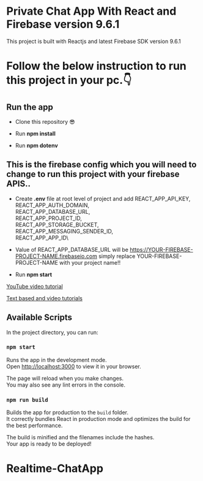 # Private Chat App With React and Firebase version 9.6.1

This project is built with Reactjs and latest Firebase SDK version 9.6.1

# Follow the below instruction to run this project in your pc.👇

## Run the app

- Clone this repository 😎

- Run **npm install**

- Run **npm dotenv**

## This is the firebase config which you will need to change to run this project with your firebase APIS..

- Create **.env** file at root level of project and add
  REACT_APP_API_KEY,\
  REACT_APP_AUTH_DOMAIN,\
  REACT_APP_DATABASE_URL,\
  REACT_APP_PROJECT_ID,\
  REACT_APP_STORAGE_BUCKET,\
  REACT_APP_MESSAGING_SENDER_ID,\
  REACT_APP_APP_ID\

- Value of REACT_APP_DATABASE_URL will be https://YOUR-FIREBASE-PROJECT-NAME.firebaseio.com
  simply replace YOUR-FIREBASE-PROJECT-NAME with your project name!!

- Run **npm start**

[YouTube video tutorial](https://youtu.be/fdcruaIiQxc)

[Text based and video tutorials](https://farhanfarooq.com/tutorials)

## Available Scripts

In the project directory, you can run:

### `npm start`

Runs the app in the development mode.\
Open [http://localhost:3000](http://localhost:3000) to view it in your browser.

The page will reload when you make changes.\
You may also see any lint errors in the console.

### `npm run build`

Builds the app for production to the `build` folder.\
It correctly bundles React in production mode and optimizes the build for the best performance.

The build is minified and the filenames include the hashes.\
Your app is ready to be deployed!

# Realtime-ChatApp
